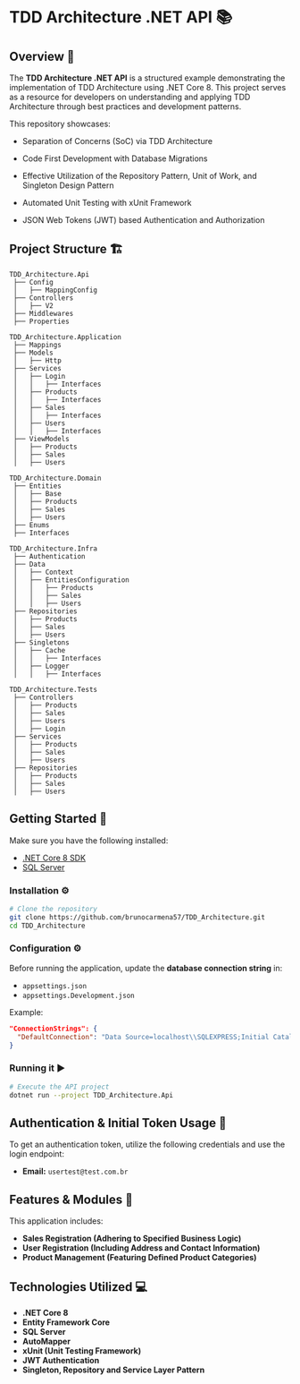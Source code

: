 # TDD Architecture .NET API 📚

## Overview 🔰
The **TDD Architecture .NET API** is a structured example demonstrating the implementation of TDD Architecture using .NET Core 8. This project serves as a resource for developers on understanding and applying TDD Architecture through best practices and development patterns.

This repository showcases:

* Separation of Concerns (SoC) via TDD Architecture

* Code First Development with Database Migrations

* Effective Utilization of the Repository Pattern, Unit of Work, and Singleton Design Pattern

* Automated Unit Testing with xUnit Framework

* JSON Web Tokens (JWT) based Authentication and Authorization

## Project Structure 🏗️
```
TDD_Architecture.Api
 ├── Config
 │   ├── MappingConfig
 ├── Controllers
 │   ├── V2
 ├── Middlewares
 ├── Properties

TDD_Architecture.Application
 ├── Mappings
 ├── Models
 │   ├── Http
 ├── Services
 │   ├── Login
 │   │   ├── Interfaces
 │   ├── Products
 │   │   ├── Interfaces
 │   ├── Sales
 │   │   ├── Interfaces
 │   ├── Users
 │   │   ├── Interfaces
 ├── ViewModels
 │   ├── Products
 │   ├── Sales
 │   ├── Users

TDD_Architecture.Domain
 ├── Entities
 │   ├── Base
 │   ├── Products
 │   ├── Sales
 │   ├── Users
 ├── Enums
 ├── Interfaces

TDD_Architecture.Infra
 ├── Authentication
 ├── Data
 │   ├── Context
 │   ├── EntitiesConfiguration
 │   │   ├── Products
 │   │   ├── Sales
 │   │   ├── Users
 ├── Repositories
 │   ├── Products
 │   ├── Sales
 │   ├── Users
 ├── Singletons
 │   ├── Cache
 │   │   ├── Interfaces
 │   ├── Logger
 │   │   ├── Interfaces

TDD_Architecture.Tests
 ├── Controllers
 │   ├── Products
 │   ├── Sales
 │   ├── Users
 │   ├── Login
 ├── Services
 │   ├── Products
 │   ├── Sales
 │   ├── Users
 ├── Repositories
 │   ├── Products
 │   ├── Sales
 │   ├── Users
```

## Getting Started 🚀

Make sure you have the following installed:
- [.NET Core 8 SDK](https://dotnet.microsoft.com/download/dotnet/8.0)
- [SQL Server](https://www.microsoft.com/en-us/sql-server/sql-server-downloads)

### Installation ⚙️
```bash
# Clone the repository
git clone https://github.com/brunocarmena57/TDD_Architecture.git
cd TDD_Architecture
```

### Configuration ⚙️
Before running the application, update the **database connection string** in:
- `appsettings.json`
- `appsettings.Development.json`

Example:
```json
"ConnectionStrings": {
  "DefaultConnection": "Data Source=localhost\\SQLEXPRESS;Initial Catalog=TDD_Architecture;Integrated Security=True;TrustServerCertificate=True"
}
```

### Running it ▶️
```bash
# Execute the API project
dotnet run --project TDD_Architecture.Api
```

## Authentication & Initial Token Usage 🔑
To get an authentication token, utilize the following credentials  and use the login endpoint:
- **Email:** `usertest@test.com.br`

## Features & Modules 🌟
This application includes:

* **Sales Registration (Adhering to Specified Business Logic)**  
* **User Registration (Including Address and Contact Information)**   
* **Product Management (Featuring Defined Product Categories)**   

## Technologies Utilized 💻
- **.NET Core 8** 
- **Entity Framework Core**
- **SQL Server** 
- **AutoMapper**
- **xUnit (Unit Testing Framework)**
- **JWT Authentication**
- **Singleton, Repository and Service Layer Pattern**


